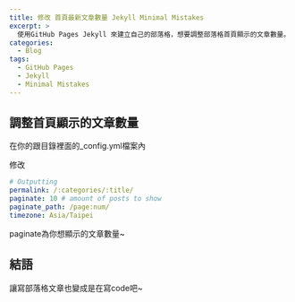 ```yaml
---
title: 修改 首頁最新文章數量 Jekyll Minimal Mistakes
excerpt: >
  使用GitHub Pages Jekyll 來建立自己的部落格，想要調整部落格首頁顯示的文章數量。
categories:
  - Blog
tags:
  - GitHub Pages
  - Jekyll
  - Minimal Mistakes
---
```

## 調整首頁顯示的文章數量

在你的跟目錄裡面的_config.yml檔案內

修改
```yaml
# Outputting
permalink: /:categories/:title/
paginate: 10 # amount of posts to show
paginate_path: /page:num/
timezone: Asia/Taipei
```
paginate為你想顯示的文章數量~

## 結語
讓寫部落格文章也變成是在寫code吧~